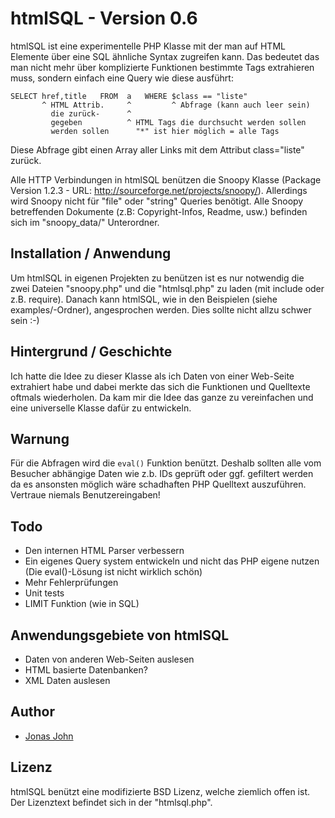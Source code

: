 ﻿htmlSQL - Version 0.6
=====================

htmlSQL ist eine experimentelle PHP Klasse mit der man auf HTML
Elemente über eine SQL ähnliche Syntax zugreifen kann. Das
bedeutet das man nicht mehr über komplizierte Funktionen
bestimmte Tags extrahieren muss, sondern einfach eine Query
wie diese ausführt:

    SELECT href,title   FROM  a   WHERE $class == "liste"
           ^ HTML Attrib.     ^         ^ Abfrage (kann auch leer sein)
             die zurück-      ^
             gegeben          ^ HTML Tags die durchsucht werden sollen
             werden sollen      "*" ist hier möglich = alle Tags

Diese Abfrage gibt einen Array aller Links mit dem Attribut class="liste"
zurück.

Alle HTTP Verbindungen in htmlSQL benützen die Snoopy Klasse
(Package Version 1.2.3 - URL: http://sourceforge.net/projects/snoopy/).
Allerdings wird Snoopy nicht für "file" oder "string" Queries benötigt.
Alle Snoopy betreffenden Dokumente (z.B: Copyright-Infos, Readme, usw.)
befinden sich im "snoopy_data/" Unterordner.


Installation / Anwendung
------------------------

Um htmlSQL in eigenen Projekten zu benützen ist es nur notwendig die
zwei Dateien "snoopy.php" und die "htmlsql.php" zu laden
(mit include oder z.B. require). Danach kann htmlSQL, wie in den
Beispielen (siehe examples/-Ordner), angesprochen werden. Dies sollte
nicht allzu schwer sein :-)


Hintergrund / Geschichte
------------------------

Ich hatte die Idee zu dieser Klasse als ich Daten von einer Web-Seite
extrahiert habe und dabei merkte das sich die Funktionen und Quelltexte
oftmals wiederholen. Da kam mir die Idee das ganze zu vereinfachen und
eine universelle Klasse dafür zu entwickeln.


Warnung
-------

Für die Abfragen wird die `eval()` Funktion benützt. Deshalb sollten alle
vom Besucher abhängige Daten wie z.b. IDs geprüft oder ggf. gefiltert
werden da es ansonsten möglich wäre schadhaften PHP Quelltext auszuführen.
Vertraue niemals Benutzereingaben!


Todo
----

- Den internen HTML Parser verbessern
- Ein eigenes Query system entwickeln und nicht das PHP eigene nutzen
  (Die eval()-Lösung ist nicht wirklich schön)
- Mehr Fehlerprüfungen
- Unit tests
- LIMIT Funktion (wie in SQL)


Anwendungsgebiete von htmlSQL
-----------------------------

- Daten von anderen Web-Seiten auslesen
- HTML basierte Datenbanken?
- XML Daten auslesen


Author
------

- [Jonas John](http://www.jonasjohn.de/)


Lizenz
------

htmlSQL benützt eine modifizierte BSD Lizenz, welche ziemlich offen ist.
Der Lizenztext befindet sich in der "htmlsql.php".
